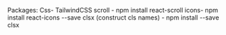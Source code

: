 Packages:
Css- TailwindCSS
scroll - npm install react-scroll
icons- npm install react-icons --save
clsx (construct cls names) - npm install --save clsx